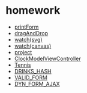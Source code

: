 # homework
- [printForm](https://seryozhabaleyko.github.io/homework/printForm/)
- [dragAndDrop](https://seryozhabaleyko.github.io/homework/dragAndDrop/)
- [watch(svg)](https://seryozhabaleyko.github.io/homework/watch(svg)/)
- [watch(canvas)](https://seryozhabaleyko.github.io/homework/watch(canvas)/)
- [project](https://seryozhabaleyko.github.io/homework/thesis-project.html)
- [ClockModelViewController](https://seryozhabaleyko.github.io/homework/ClockModelViewController/)
- [Tennis](https://seryozhabaleyko.github.io/homework/Tennis/)
- [DRINKS_HASH](https://seryozhabaleyko.github.io/homework/DRINKS_HASH/)
- [VALID_FORM](https://seryozhabaleyko.github.io/homework/VALID_FORM/)
- [DYN_FORM_AJAX](https://seryozhabaleyko.github.io/homework/DYN_FORM_AJAX/)
